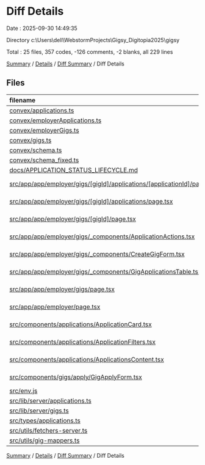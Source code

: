 # Diff Details

Date : 2025-09-30 14:49:35

Directory c:\\Users\\dell\\WebstormProjects\\Gigsy_Digitopia2025\\gigsy

Total : 25 files,  357 codes, -126 comments, -2 blanks, all 229 lines

[Summary](results.md) / [Details](details.md) / [Diff Summary](diff.md) / Diff Details

## Files
| filename | language | code | comment | blank | total |
| :--- | :--- | ---: | ---: | ---: | ---: |
| [convex/applications.ts](/convex/applications.ts) | TypeScript | 5 | 0 | 0 | 5 |
| [convex/employerApplications.ts](/convex/employerApplications.ts) | TypeScript | 233 | 0 | 44 | 277 |
| [convex/employerGigs.ts](/convex/employerGigs.ts) | TypeScript | 9 | 0 | -1 | 8 |
| [convex/gigs.ts](/convex/gigs.ts) | TypeScript | 43 | 0 | 0 | 43 |
| [convex/schema.ts](/convex/schema.ts) | TypeScript | 75 | -2 | 5 | 78 |
| [convex/schema\_fixed.ts](/convex/schema_fixed.ts) | TypeScript | -629 | -124 | -109 | -862 |
| [docs/APPLICATION\_STATUS\_LIFECYCLE.md](/docs/APPLICATION_STATUS_LIFECYCLE.md) | Markdown | 45 | 0 | 14 | 59 |
| [src/app/app/employer/gigs/\[gigId\]/applications/\[applicationId\]/page.tsx](/src/app/app/employer/gigs/%5BgigId%5D/applications/%5BapplicationId%5D/page.tsx) | TypeScript JSX | 384 | 0 | 36 | 420 |
| [src/app/app/employer/gigs/\[gigId\]/applications/page.tsx](/src/app/app/employer/gigs/%5BgigId%5D/applications/page.tsx) | TypeScript JSX | 15 | 0 | 0 | 15 |
| [src/app/app/employer/gigs/\[gigId\]/page.tsx](/src/app/app/employer/gigs/%5BgigId%5D/page.tsx) | TypeScript JSX | 11 | 0 | 0 | 11 |
| [src/app/app/employer/gigs/\_components/ApplicationActions.tsx](/src/app/app/employer/gigs/_components/ApplicationActions.tsx) | TypeScript JSX | 7 | 0 | 0 | 7 |
| [src/app/app/employer/gigs/\_components/CreateGigForm.tsx](/src/app/app/employer/gigs/_components/CreateGigForm.tsx) | TypeScript JSX | -2 | 0 | 0 | -2 |
| [src/app/app/employer/gigs/\_components/GigApplicationsTable.tsx](/src/app/app/employer/gigs/_components/GigApplicationsTable.tsx) | TypeScript JSX | 22 | 0 | -1 | 21 |
| [src/app/app/employer/gigs/page.tsx](/src/app/app/employer/gigs/page.tsx) | TypeScript JSX | 2 | 0 | 0 | 2 |
| [src/app/app/employer/page.tsx](/src/app/app/employer/page.tsx) | TypeScript JSX | -8 | 0 | 0 | -8 |
| [src/components/applications/ApplicationCard.tsx](/src/components/applications/ApplicationCard.tsx) | TypeScript JSX | -1 | 0 | -1 | -2 |
| [src/components/applications/ApplicationFilters.tsx](/src/components/applications/ApplicationFilters.tsx) | TypeScript JSX | -6 | 0 | -1 | -7 |
| [src/components/applications/ApplicationsContent.tsx](/src/components/applications/ApplicationsContent.tsx) | TypeScript JSX | 13 | 0 | 0 | 13 |
| [src/components/gigs/apply/GigApplyForm.tsx](/src/components/gigs/apply/GigApplyForm.tsx) | TypeScript JSX | 18 | 0 | -1 | 17 |
| [src/env.js](/src/env.js) | JavaScript | -2 | 0 | 0 | -2 |
| [src/lib/server/applications.ts](/src/lib/server/applications.ts) | TypeScript | 15 | 0 | 2 | 17 |
| [src/lib/server/gigs.ts](/src/lib/server/gigs.ts) | TypeScript | 6 | 0 | 0 | 6 |
| [src/types/applications.ts](/src/types/applications.ts) | TypeScript | 26 | 0 | 2 | 28 |
| [src/utils/fetchers-server.ts](/src/utils/fetchers-server.ts) | TypeScript | 74 | 0 | 9 | 83 |
| [src/utils/gig-mappers.ts](/src/utils/gig-mappers.ts) | TypeScript | 2 | 0 | 0 | 2 |

[Summary](results.md) / [Details](details.md) / [Diff Summary](diff.md) / Diff Details